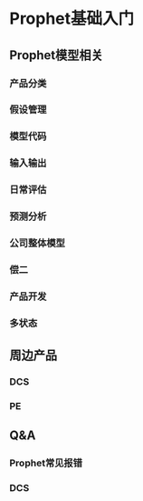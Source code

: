 # Prophet基础入门

## Prophet模型相关
### 产品分类
### 假设管理
### 模型代码
### 输入输出
### 日常评估
### 预测分析
### 公司整体模型
### 偿二
### 产品开发
### 多状态

## 周边产品
### DCS
### PE

## Q&A
### Prophet常见报错
### DCS

